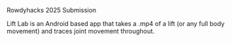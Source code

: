 Rowdyhacks 2025 Submission

Lift Lab is an Android based app that takes a .mp4 of a lift (or any full body movement) and traces joint movement throughout.
